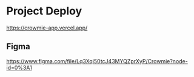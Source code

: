 # Project Deploy

https://crowmie-app.vercel.app/

## Figma
https://www.figma.com/file/Lq3Xqi50tcJ43MYQZprXyP/Crowmie?node-id=0%3A1


